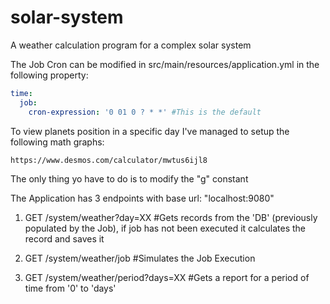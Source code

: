 # solar-system
A weather calculation program for a complex solar system

The Job Cron can be modified in src/main/resources/application.yml in the following property:
```yaml
time:
  job:
    cron-expression: '0 01 0 ? * *' #This is the default
```
To view planets position in a specific day I've managed to setup the following math graphs:

```
https://www.desmos.com/calculator/mwtus6ijl8
```

The only thing yo have to do is to modify the "g" constant


The Application has 3 endpoints with base url: "localhost:9080"

1. GET /system/weather?day=XX #Gets records from the 'DB' (previously populated by the Job), if job has not been executed it calculates the record and saves it

2. GET /system/weather/job #Simulates the Job Execution

3. GET /system/weather/period?days=XX #Gets a report for a period of time from '0' to 'days' 
